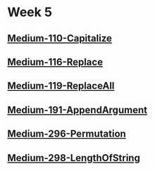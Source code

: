 # Week 5

## [Medium-110-Capitalize](./medium/110-capitalize.ts)

## [Medium-116-Replace](./medium/116-replace.ts)

## [Medium-119-ReplaceAll](./medium/119-replace-all.ts)

## [Medium-191-AppendArgument](./medium/191-append-argument.ts)

## [Medium-296-Permutation](./medium/296-permutation.ts)

## [Medium-298-LengthOfString](./medium/298-length-of-string.ts)
